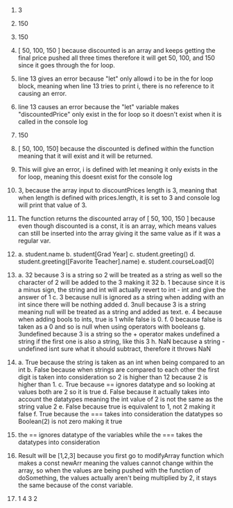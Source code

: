 1. 3

2. 150

3. 150

4. [ 50, 100, 150 ] because discounted is an array and keeps getting the final price pushed all three times therefore it will get 50, 100, and 150 since it goes through the for loop.

5. line 13 gives an error because "let" only allowd i to be in the for loop block, meaning when line 13 tries to print i, there is no reference to it causing an error.

6. line 13 causes an error because the "let" variable makes "discountedPrice" only exist in the for loop so it doesn't exist when it is called in the console log

7. 150

8. [ 50, 100, 150] because the discounted is defined within the function meaning that it will exist and it will be returned.

9. This will give an error, i is defined with let meaning it only exists in the for loop, meaning this doesnt exist for the console log

10. 3, because the array input to discountPrices length is 3, meaning that when length is defined with prices.length, it is set to 3 and console log will print that value of 3.

11. The function returns the discounted array of [ 50, 100, 150 ] because even though discounted is a const, it is an array, which means values can still be inserted into the array giving it the same value as if it was a regular var.

12. a. student.name
    b. student[Grad Year]
    c. student.greeting()
    d. student.greeting([Favorite Teacher].name)
    e. student.courseLoad[0]
    
13. a. 32 because 3 is a string so 2 will be treated as a string as well so the character of 2 will be added to the 3 making it 32
    b. 1 because since it is a minus sign, the string and int will actually revert to int - int and give the answer of 1
    c. 3 because null is ignored as a string when adding with an int since there will be nothing added
    d. 3null because 3 is a string meaning null will be treated as a string and added as text.
    e. 4 because when adding bools to ints, true is 1 while false is 0.
    f. 0 because false is taken as a 0 and so is null when using operators with booleans
    g. 3undefined because 3 is a string so the + operator makes undefined a string if the first one is also a string, like this 3
    h. NaN because a string - undefined isnt sure what it should subtract, therefore it throws NaN

14. a. True because the string is taken as an int when being compared to an int
    b. False because when strings are compared to each other the first digit is taken into consideration so 2 is higher than  12 because 2 is higher than 1.
    c. True because == ignores datatype and so looking at values both are 2 so it is true
    d. False because it actually takes into account the datatypes meaning the int value of 2 is not the same as the string value 2
    e. False because true is equivalent to 1, not 2 making it false
    f. True because the === takes into consideration the datatypes so Boolean(2) is not zero making it true

15. the == ignores datatype of the variables while the === takes the datatypes into consideration

17. Result will be [1,2,3] because you first go to modifyArray function which makes a const newArr meaning the values cannot change within the array, so when the values are being pushed with the function of doSomething, the values actually aren't being multiplied by 2, it stays the same because of the const variable.

19. 1 4 3 2
